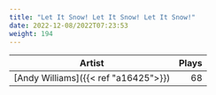 ```yaml
---
title: "Let It Snow! Let It Snow! Let It Snow!"
date: 2022-12-08/2022T07:23:53
weight: 194
---
```




 Artist | Plays 
----- | -----:
[Andy Williams]({{< ref "a16425">}}) | 68
